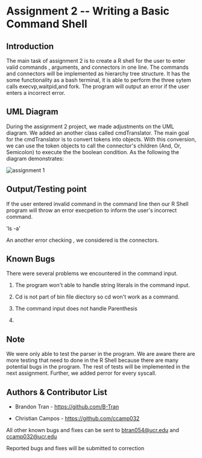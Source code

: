Assignment 2 -- Writing a Basic Command Shell
===
## Introduction 
The main task of assignment 2 is to create a R shell for the user to enter valid commands , arguments, and connectors in one line. The commands and connectors will be implemented as hierarchy tree structure. It has the some functionality as a bash terminal, it is able to perform the three sytem calls execvp,waitpid,and fork. 
The program will output an error if the user enters a incorrect error. 


## UML Diagram 
 During the assignment 2 project, we made adjustments on the UML diagram. We added an another class called cmdTranslator. The main goal for the cmdTranslator is to convert tokens into objects. With this conversion, we can use the token objects to call the connector's children (And, Or, Semicolon) to execute the the boolean condition. As the following the diagram demonstrates:

![assignment 1](https://user-images.githubusercontent.com/43591097/48861992-d37fe480-ed79-11e8-8033-6dc0a29ee0e6.png)

## Output/Testing point
 If the user entered invalid command in the command line then our R Shell program will throw an error execpetion to inform the user's incorrect command. 

'ls -a' 

An another error checking , we considered is the connectors. 
 

 
## Known Bugs

There were several problems we encountered  in the command input.

1. The program won't able to handle string literals in the command input. 
 
2. Cd is not part of bin file diectory so cd won't work as a command.  

3. The command input does not handle Parenthesis 

4. 



## Note
We were only able to test the parser in the program. We are aware there are more testing that need to done in the R Shell because there are many potential bugs in the program. The rest of tests will be implemented in the next assignment. 
Further, we added perror for every syscall.

## Authors & Contributor List

* Brandon Tran - https://github.com/B-Tran

* Christian Campos - https://github.com/ccamp032

All other known bugs and fixes can be sent to btran054@ucr.edu and ccamp032@ucr.edu 

Reported bugs and fixes will be submitted to correction


